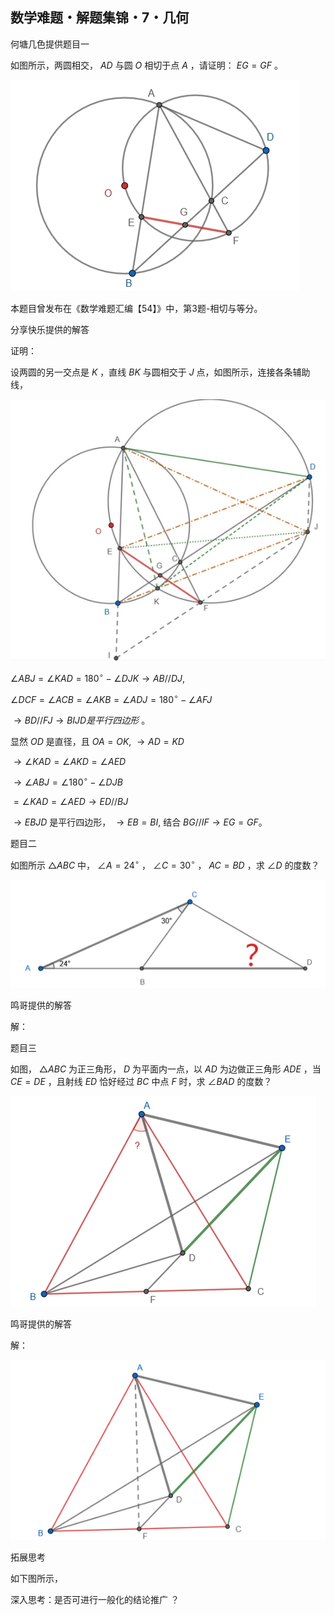 ## 数学难题・解题集锦・7・几何

何塘几色提供题目一

如图所示，两圆相交， $AD$ 与圆 $O$ 相切于点 $A$ ，请证明： $EG=GF$ 。

![如图](/pics/p49-1.png)

本题目曾发布在《数学难题汇编【54】》中，第3题-相切与等分。

分享快乐提供的解答

证明：

设两圆的另一交点是 $K$ ，直线 $BK$ 与圆相交于 $J$ 点，如图所示，连接各条辅助线，

![如图](/pics/p49-1.2.png)

$\angle ABJ=\angle KAD=180^{\circ}-\angle DJK \to AB//DJ,$

$\angle  DCF=\angle ACB=\angle AKB=\angle ADJ=180^{\circ}-\angle AFJ$

$\to BD//FJ \to BIJD是平行四边形$ 。

显然 $OD$ 是直径，且 $OA=OK,$ $\to AD=KD$

$\to \angle KAD=\angle AKD=\angle AED$

$\to \angle ABJ=\angle 180^{\circ}-\angle DJB$

$=\angle KAD=\angle AED \to ED//BJ$

$\to EBJD$ 是平行四边形， $\to EB=BI,$ 结合 $BG//IF \to EG=GF。$ 

题目二

如图所示 $\triangle ABC$ 中， $\angle A=24^{\circ}$ ， $\angle C=30^{\circ}$ ， $AC=BD$ ，求 $\angle D$ 的度数？

![如图](/pics/p49-2-2.png)

鸣哥提供的解答

解：

题目三

如图， $\triangle ABC$ 为正三角形， $D$ 为平面内一点，以 $AD$ 为边做正三角形 $ADE$ ，当 $CE=DE$ ，且射线 $ED$ 恰好经过 $BC$ 中点 $F$ 时，求 $\angle BAD$ 的度数？

![如图](/pics/p49-3.png)

鸣哥提供的解答

解：

![如图](/pics/p49-4.png)


拓展思考

如下图所示，

深入思考：是否可进行一般化的结论推广 ？
